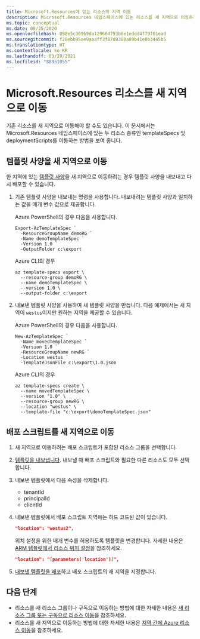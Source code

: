 ```yaml
---
title: Microsoft.Resources에 있는 리소스의 지역 이동
description: Microsoft.Resources 네임스페이스에 있는 리소스를 새 지역으로 이동하는 방법을 보여 줍니다.
ms.topic: conceptual
ms.date: 08/25/2020
ms.openlocfilehash: 098e5c36969da12966d793b6e1eddd4f79701ead
ms.sourcegitcommit: f28ebb95ae9aaaff3f87d8388a09b41e0b3445b5
ms.translationtype: HT
ms.contentlocale: ko-KR
ms.lasthandoff: 03/29/2021
ms.locfileid: "88951055"
---
```

# <a name="move-microsoftresources-resources-to-new-region"></a>Microsoft.Resources 리소스를 새 지역으로 이동

기존 리소스를 새 지역으로 이동해야 할 수도 있습니다. 이 문서에서는 Microsoft.Resources 네임스페이스에 있는 두 리소스 종류인 templateSpecs 및 deploymentScripts를 이동하는 방법을 보여 줍니다.

## <a name="move-template-specs-to-new-region"></a>템플릿 사양을 새 지역으로 이동

한 지역에 있는 [템플릿 사양](../templates/template-specs.md)을 새 지역으로 이동하려는 경우 템플릿 사양을 내보내고 다시 배포할 수 있습니다.

1. 기존 템플릿 사양을 내보내는 명령을 사용합니다. 내보내려는 템플릿 사양과 일치하는 값을 매개 변수 값으로 제공합니다.

   Azure PowerShell의 경우 다음을 사용합니다.

   ```azurepowershell
   Export-AzTemplateSpec `
     -ResourceGroupName demoRG `
     -Name demoTemplateSpec `
     -Version 1.0 `
     -OutputFolder c:\export
   ```

   Azure CLI의 경우

   ```azurecli
   az template-specs export \
     --resource-group demoRG \
     --name demoTemplateSpec \
     --version 1.0 \
     --output-folder c:\export
   ```

1. 내보낸 템플릿 사양을 사용하여 새 템플릿 사양을 만듭니다. 다음 예제에서는 새 지역이 `westus`이지만 원하는 지역을 제공할 수 있습니다.

   Azure PowerShell의 경우 다음을 사용합니다.

   ```azurepowershell
   New-AzTemplateSpec `
     -Name movedTemplateSpec `
     -Version 1.0 `
     -ResourceGroupName newRG `
     -Location westus `
     -TemplateJsonFile c:\export\1.0.json
   ```

   Azure CLI의 경우

   ```azurecli
   az template-specs create \
     --name movedTemplateSpec \
     --version "1.0" \
     --resource-group newRG \
     --location "westus" \
     --template-file "c:\export\demoTemplateSpec.json"
   ```

## <a name="move-deployment-scripts-to-new-region"></a>배포 스크립트를 새 지역으로 이동

1. 새 지역으로 이동하려는 배포 스크립트가 포함된 리소스 그룹을 선택합니다.

1. [템플릿을 내보냅니다](../templates/export-template-portal.md). 내보낼 때 배포 스크립트와 필요한 다른 리소스도 모두 선택합니다.

1. 내보낸 템플릿에서 다음 속성을 삭제합니다.

   * tenantId
   * principalId
   * clientId

1. 내보낸 템플릿에서 배포 스크립트 지역에는 하드 코드된 값이 있습니다.

   ```json
   "location": "westus2",
   ```

   위치 설정을 위한 매개 변수를 허용하도록 템플릿을 변경합니다. 자세한 내용은 [ARM 템플릿에서 리소스 위치 설정](../templates/resource-location.md)을 참조하세요.

   ```json
   "location": "[parameters('location')]",
   ```

1. [내보낸 템플릿을 배포](../templates/deploy-powershell.md)하고 배포 스크립트의 새 지역을 지정합니다.

## <a name="next-steps"></a>다음 단계

* 리소스를 새 리소스 그룹이나 구독으로 이동하는 방법에 대한 자세한 내용은 [새 리소스 그룹 또는 구독으로 리소스 이동](move-resource-group-and-subscription.md)을 참조하세요.
* 리소스를 새 지역으로 이동하는 방법에 대한 자세한 내용은 [지역 간에 Azure 리소스 이동](move-region.md)을 참조하세요.
